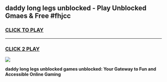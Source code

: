 
## daddy long legs unblocked - Play Unblocked Gmaes & Free #fhjcc
<h3>
<a href="https://news.freeplayer.one?title=daddy_long_legs_unblocked&ref=24F">CLICK TO PLAY</a></h3>
<hr>

<h3>
<a href="https://news.freeplayer.one?title=daddy_long_legs_unblocked&ref=24F">CLICK 2 PLAY</a>
  
</h3>

<a href="https://news.freeplayer.one?title=daddy_long_legs_unblocked&ref=24F/"><img src="https://clearcache.store/games.png"></a>


**daddy long legs unblocked games unblocked: Your Gateway to Fun and Accessible Online Gaming**
